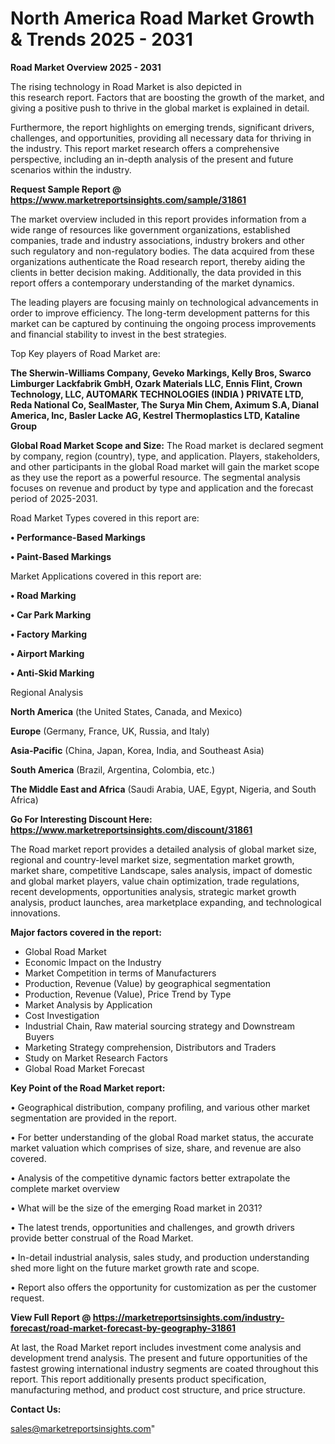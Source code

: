  # North America Road Market Growth & Trends 2025 - 2031

<Strong> Road Market Overview 2025 - 2031</strong>

The rising technology in Road Market is also depicted in this research report. Factors that are boosting the growth of the market, and giving a positive push to thrive in the global market is explained in detail.

Furthermore, the report highlights on emerging trends, significant drivers, challenges, and opportunities, providing all necessary data for thriving in the industry. This report market research offers a comprehensive perspective, including an in-depth analysis of the present and future scenarios within the industry.

<strong>Request Sample Report @ <a href=https://www.marketreportsinsights.com/sample/31861>https://www.marketreportsinsights.com/sample/31861</a></strong>

The market overview included in this report provides information from a wide range of resources like government organizations, established companies, trade and industry associations, industry brokers and other such regulatory and non-regulatory bodies. The data acquired from these organizations authenticate the Road research report, thereby aiding the clients in better decision making. Additionally, the data provided in this report offers a contemporary understanding of the market dynamics.

The leading players are focusing mainly on technological advancements in order to improve efficiency. The long-term development patterns for this market can be captured by continuing the ongoing process improvements and financial stability to invest in the best strategies.

Top Key players of Road Market are:

<strong>The Sherwin-Williams Company, Geveko Markings, Kelly Bros, Swarco Limburger Lackfabrik GmbH, Ozark Materials LLC, Ennis Flint, Crown Technology, LLC, AUTOMARK TECHNOLOGIES (INDIA ) PRIVATE LTD, Reda National Co, SealMaster, The Surya Min Chem, Aximum S.A, Dianal America, Inc, Basler Lacke AG, Kestrel Thermoplastics LTD, Kataline Group</strong>

<strong><b>Global Road Market Scope and Size:</b></strong>
The Road market is declared segment by company, region (country), type, and application. Players, stakeholders, and other participants in the global Road market will gain the market scope as they use the report as a powerful resource. The segmental analysis focuses on revenue and product by type and application and the forecast period of 2025-2031.

Road Market Types covered in this report are:

<strong>• Performance-Based Markings

• Paint-Based Markings</strong>

Market Applications covered in this report are:

<strong>• Road Marking

• Car Park Marking

• Factory Marking

• Airport Marking

• Anti-Skid Marking</strong> 

Regional Analysis

<strong>North America</strong> (the United States, Canada, and Mexico)

<strong>Europe</strong> (Germany, France, UK, Russia, and Italy)

<strong>Asia-Pacific</strong> (China, Japan, Korea, India, and Southeast Asia)

<strong>South America</strong> (Brazil, Argentina, Colombia, etc.)

<strong>The Middle East and Africa</strong> (Saudi Arabia, UAE, Egypt, Nigeria, and South Africa)

<strong>Go For Interesting Discount Here: <a href=https://www.marketreportsinsights.com/discount/31861>https://www.marketreportsinsights.com/discount/31861</a></strong>

The Road market report provides a detailed analysis of global market size, regional and country-level market size, segmentation market growth, market share, competitive Landscape, sales analysis, impact of domestic and global market players, value chain optimization, trade regulations, recent developments, opportunities analysis, strategic market growth analysis, product launches, area marketplace expanding, and technological innovations.

<strong><b>Major factors covered in the report:</b></strong>
<ul>
  <li>Global Road Market </li>
  <li>Economic Impact on the Industry</li>
  <li>Market Competition in terms of Manufacturers</li>
  <li>Production, Revenue (Value) by geographical segmentation</li>
  <li>Production, Revenue (Value), Price Trend by Type</li>
  <li>Market Analysis by Application</li>
  <li>Cost Investigation</li>
  <li>Industrial Chain, Raw material sourcing strategy and Downstream Buyers</li>
  <li>Marketing Strategy comprehension, Distributors and Traders</li>
  <li>Study on Market Research Factors</li>
  <li>Global Road Market Forecast</li>
</ul>

<strong><b>Key Point of the Road Market report:</b></strong>

• Geographical distribution, company profiling, and various other market segmentation are provided in the report.

• For better understanding of the global Road market status, the accurate market valuation which comprises of size, share, and revenue are also covered.

• Analysis of the competitive dynamic factors better extrapolate the complete market overview

• What will be the size of the emerging Road market in 2031?

• The latest trends, opportunities and challenges, and growth drivers provide better construal of the Road Market.

• In-detail industrial analysis, sales study, and production understanding shed more light on the future market growth rate and scope.

• Report also offers the opportunity for customization as per the customer request.

<strong><b>View Full Report @ <a href=https://marketreportsinsights.com/industry-forecast/road-market-forecast-by-geography-31861>https://marketreportsinsights.com/industry-forecast/road-market-forecast-by-geography-31861</a></b></strong>


At last, the Road Market report includes investment come analysis and development trend analysis. The present and future opportunities of the fastest growing international industry segments are coated throughout this report. This report additionally presents product specification, manufacturing method, and product cost structure, and price structure.

<strong>Contact Us:</strong>

sales@marketreportsinsights.com"
